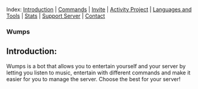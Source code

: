 Index: [Introduction](https://github.com/ChillVabes/Wumps#Introduction) | [Commands](https://github.com/DavidCavallaro#hobbies) | [Invite](https://github.com/DavidCavallaro#curriculum) | [Activity Project](https://github.com/DavidCavallaro#active-projects) | [Languages and Tools](https://github.com/DavidCavallaro#languages-and-tools) |  [Stats](https://github.com/DavidCavallaro#stats) | [Support Server](https://github.com/DavidCavallaro#trophies) | [Contact](https://github.com/DavidCavallaro#contact)

### Wumps

<h2 align="left">Introduction:</h2>
Wumps is a bot that allows you to entertain yourself and your server by letting you listen to music, entertain with different commands and make it easier for you to manage the server. Choose the best for your server!
